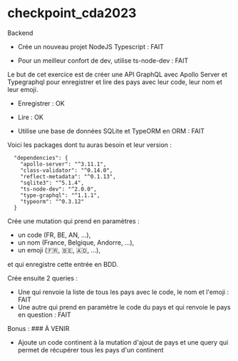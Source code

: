 # checkpoint_cda2023

Backend

- Crée un nouveau projet NodeJS Typescript : FAIT

- Pour un meilleur confort de dev, utilise ts-node-dev : FAIT

Le but de cet exercice est de créer une API GraphQL avec Apollo Server et Typegraphql pour enregistrer et lire des pays avec leur code, leur nom et leur emoji.
 - Enregistrer : OK
 - Lire : OK

- Utilise une base de données SQLite et TypeORM en ORM : FAIT

Voici les packages dont tu auras besoin et leur version :

```
  "dependencies": {
    "apollo-server": "^3.11.1",
    "class-validator": "^0.14.0",
    "reflect-metadata": "^0.1.13",
    "sqlite3": "^5.1.4",
    "ts-node-dev": "^2.0.0",
    "type-graphql": "^1.1.1",
    "typeorm": "^0.3.12"
  }
```

Crée une mutation qui prend en paramètres :

- un code (FR, BE, AN, ...),
- un nom (France, Belgique, Andorre, ...),
- un emoji (🇫🇷, 🇧🇪, 🇦🇩, ...),

et qui enregistre cette entrée en BDD.

Crée ensuite 2 queries :

- Une qui renvoie la liste de tous les pays avec le code, le nom et l'emoji : FAIT
- Une autre qui prend en paramètre le code du pays et qui renvoie le pays en question : FAIT

Bonus : ### À VENIR

- Ajoute un code continent à la mutation d'ajout de pays et une query qui permet de récupérer tous les pays d'un continent
